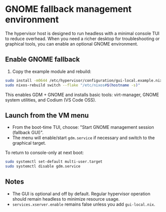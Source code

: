 # GNOME fallback management environment

The hypervisor host is designed to run headless with a minimal console TUI to reduce overhead. When you need a richer desktop for troubleshooting or graphical tools, you can enable an optional GNOME environment.

## Enable GNOME fallback
1. Copy the example module and rebuild:

```bash
sudo install -m0644 /etc/hypervisor/configuration/gui-local.example.nix /etc/hypervisor/configuration/gui-local.nix
sudo nixos-rebuild switch --flake "/etc/nixos#$(hostname -s)"
```

This enables GDM + GNOME and installs basic tools: virt-manager, GNOME system utilities, and Codium (VS Code OSS).

## Launch from the VM menu
- From the boot-time TUI, choose: "Start GNOME management session (fallback GUI)".
- The menu will enable/start `gdm.service` if necessary and switch to the graphical target.

To return to console-only at next boot:

```bash
sudo systemctl set-default multi-user.target
sudo systemctl disable gdm.service
```

## Notes
- The GUI is optional and off by default. Regular hypervisor operation should remain headless to minimize resource usage.
- `services.xserver.enable` remains false unless you add `gui-local.nix`.
